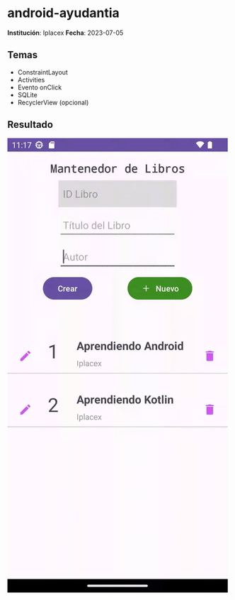# android-ayudantia

**Institución**: Iplacex
**Fecha**: 2023-07-05

## Temas 

- ConstraintLayout
- Activities
- Evento onClick
- SQLite 
- RecyclerView (opcional)

## Resultado


[![Demostración Resultado App](app.gif)](https://www.youtube.com/watch?v=i37-aO6w-BI)

